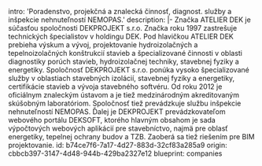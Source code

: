 intro: 'Poradenstvo, projekčná a znalecká činnosť, diagnost. služby a inšpekcie nehnuteľností NEMOPAS.'
description: |-
  Značka ATELIER DEK je súčasťou spoločnosti DEKPROJEKT s.r.o. Značka roku 1997 zastrešuje technických špecialistov v holdingu DEK. Pod hlavičkou ATELIER DEK prebieha výskum a vývoj, projektovanie hydroizolačných a tepelnoizolačných konštrukcií stavieb a špecializované činnosti v oblasti diagnostiky porúch stavieb, hydroizolačnej techniky, stavebnej fyziky a energetiky.
  Spoločnosť DEKPROJEKT s.r.o. ponúka vysoko špecializované služby v oblastiach stavebných izolácií, stavebnej fyziky a energetiky, certifikácie stavieb a vývoja stavebného softvéru. Od roku 2012 je oficiálnym znaleckým ústavom a je tiež medzinárodným akreditovaným skúšobným laboratóriom. Spoločnosť tiež prevádzkuje službu inšpekcie nehnuteľností NEMOPAS.
  Ďalej je DEKPROJEKT prevádzkovateľom webového portálu DEKSOFT, ktorého hlavným obsahom je sada výpočtových webových aplikácií pre stavebníctvo, najmä pre oblasť energetiky, tepelnej ochrany budov a TZB. Zaoberá sa tiež riešením pre BIM projektovanie.
id: b74ce7f6-7a17-4d27-883d-32cf83a285a9
origin: cbbcb397-3147-4d48-944b-429ba2327e12
blueprint: companies
